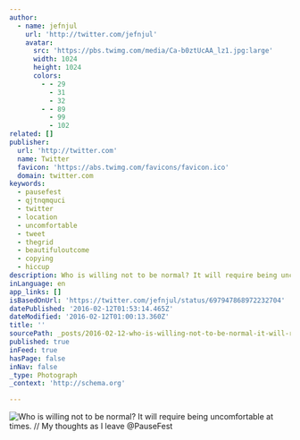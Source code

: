 ```yaml
---
author:
  - name: jefnjul
    url: 'http://twitter.com/jefnjul'
    avatar:
      src: 'https://pbs.twimg.com/media/Ca-b0ztUcAA_lz1.jpg:large'
      width: 1024
      height: 1024
      colors:
        - - 29
          - 31
          - 32
        - - 89
          - 99
          - 102
related: []
publisher:
  url: 'http://twitter.com'
  name: Twitter
  favicon: 'https://abs.twimg.com/favicons/favicon.ico'
  domain: twitter.com
keywords:
  - pausefest
  - qjtnqmquci
  - twitter
  - location
  - uncomfortable
  - tweet
  - thegrid
  - beautifuloutcome
  - copying
  - hiccup
description: Who is willing not to be normal? It will require being uncomfortable at times. // My thoughts as I leave @PauseFest
inLanguage: en
app_links: []
isBasedOnUrl: 'https://twitter.com/jefnjul/status/697947868972232704'
datePublished: '2016-02-12T01:53:14.465Z'
dateModified: '2016-02-12T01:00:13.360Z'
title: ''
sourcePath: _posts/2016-02-12-who-is-willing-not-to-be-normal-it-will-require-being-uncom.md
published: true
inFeed: true
hasPage: false
inNav: false
_type: Photograph
_context: 'http://schema.org'

---
```

![Who is willing not to be normal&quest; It will require being uncomfortable at times&period; &sol;&sol; My thoughts as I leave &commat;PauseFest](https://pbs.twimg.com/media/Ca-b0ztUcAA_lz1.jpg:large)